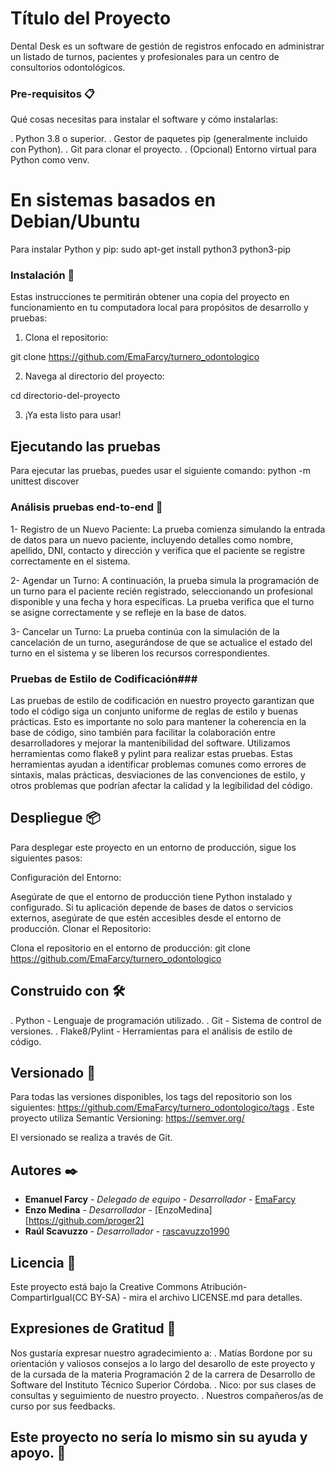# Título del Proyecto

Dental Desk es un software de gestión de registros enfocado en administrar un listado de turnos, pacientes y profesionales
para un centro de consultorios odontológicos.

### Pre-requisitos 📋

Qué cosas necesitas para instalar el software y cómo instalarlas:

. Python 3.8 o superior.
. Gestor de paquetes pip (generalmente incluido con Python).
. Git para clonar el proyecto.
. (Opcional) Entorno virtual para Python como venv.

# En sistemas basados en Debian/Ubuntu

Para instalar Python y pip:
sudo apt-get install python3 python3-pip

### Instalación 🔧

Estas instrucciones te permitirán obtener una copia del proyecto en funcionamiento en tu computadora local para propósitos de desarrollo y pruebas:

1. Clona el repositorio:

git clone https://github.com/EmaFarcy/turnero_odontologico

2. Navega al directorio del proyecto:

cd directorio-del-proyecto

3. ¡Ya esta listo para usar!

## Ejecutando las pruebas

Para ejecutar las pruebas, puedes usar el siguiente comando:
python -m unittest discover

### Análisis pruebas end-to-end 🔩

1- Registro de un Nuevo Paciente: La prueba comienza simulando la entrada de datos para un nuevo paciente, incluyendo detalles como nombre, apellido, DNI, contacto y dirección y verifica que el paciente se registre correctamente en el sistema.

2- Agendar un Turno: A continuación, la prueba simula la programación de un turno para el paciente recién registrado, seleccionando un profesional disponible y una fecha y hora específicas. La prueba verifica que el turno se asigne correctamente y se refleje en la base de datos.

3- Cancelar un Turno: La prueba continúa con la simulación de la cancelación de un turno, asegurándose de que se actualice el estado del turno en el sistema y se liberen los recursos correspondientes.

### Pruebas de Estilo de Codificación###

Las pruebas de estilo de codificación en nuestro proyecto garantizan que todo el código siga un conjunto uniforme de reglas de estilo y buenas prácticas. Esto es importante no solo para mantener la coherencia en la base de código, sino también para facilitar la colaboración entre desarrolladores y mejorar la mantenibilidad del software.
Utilizamos herramientas como flake8 y pylint para realizar estas pruebas. Estas herramientas ayudan a identificar problemas comunes como errores de sintaxis, malas prácticas, desviaciones de las convenciones de estilo, y otros problemas que podrían afectar la calidad y la legibilidad del código.

## Despliegue 📦

Para desplegar este proyecto en un entorno de producción, sigue los siguientes pasos:

Configuración del Entorno:

Asegúrate de que el entorno de producción tiene Python instalado y configurado.
Si tu aplicación depende de bases de datos o servicios externos, asegúrate de que estén accesibles desde el entorno de producción.
Clonar el Repositorio:

Clona el repositorio en el entorno de producción: git clone https://github.com/EmaFarcy/turnero_odontologico

## Construido con 🛠️

. Python - Lenguaje de programación utilizado.
. Git - Sistema de control de versiones.
. Flake8/Pylint - Herramientas para el análisis de estilo de código.

## Versionado 📌

Para todas las versiones disponibles, los tags del repositorio son los siguientes: https://github.com/EmaFarcy/turnero_odontologico/tags . Este proyecto utiliza Semantic Versioning: https://semver.org/

El versionado se realiza a través de Git.

## Autores ✒️

- **Emanuel Farcy** - _Delegado de equipo - Desarrollador_ - [EmaFarcy](https://github.com/EmaFarcy)
- **Enzo Medina** - _Desarrollador_ - [EnzoMedina] [https://github.com/proger2]
- **Raúl Scavuzzo** - _Desarrollador_ - [rascavuzzo1990](https://github.com/rascavuzzo1990)

## Licencia 📄

Este proyecto está bajo la Creative Commons Atribución- CompartirIgual(CC BY-SA) - mira el archivo LICENSE.md para detalles.

## Expresiones de Gratitud 🎁

Nos gustaría expresar nuestro agradecimiento a:
. Matías Bordone por su orientación y valiosos consejos a lo largo del desarollo de este proyecto y de la cursada de la materia Programación 2 de la carrera de Desarrollo de Software del Instituto Técnico Superior Córdoba.
. Nico: por sus clases de consultas y seguimiento de nuestro proyecto.
. Nuestros compañeros/as de curso por sus feedbacks.

## Este proyecto no sería lo mismo sin su ayuda y apoyo. 🙌

